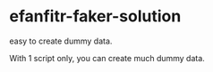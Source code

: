 # efanfitr-faker-solution

easy to create dummy data.

With 1 script only, you can create much dummy data.
